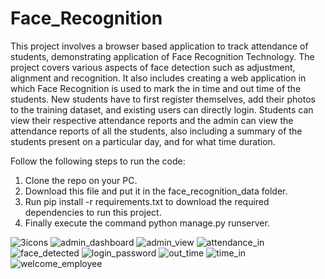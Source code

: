 # Face_Recognition

This project involves a browser based application to track attendance of students, demonstrating application of Face Recognition Technology. 
The project covers various aspects of face detection such as adjustment, alignment and recognition. It also includes creating a web application in which Face Recognition is used to  mark the in time and out time of the students. New students have to first register themselves, add their photos to the training dataset, and existing users can directly login. Students can view their respective attendance reports and the admin can view the attendance reports of all the students, also including a summary of the students present on a particular day, and for what time duration.<br />

Follow the following steps to run the code:
1. Clone the repo on your PC. <br />
2. Download this file and put it in the face_recognition_data folder.<br />
3. Run  pip install -r requirements.txt to download the required dependencies to run this project.<br />
4. Finally execute the command python manage.py runserver.<br />


![3icons](https://user-images.githubusercontent.com/88887824/170887866-1696f00e-0f52-4c00-ab8b-5725f8093731.PNG)
![admin_dashboard](https://user-images.githubusercontent.com/88887824/170887870-2f0a9ef2-ef1f-4597-981b-6fe3a45ab7a9.PNG)
![admin_view](https://user-images.githubusercontent.com/88887824/170887871-f0100cb1-fbea-4f6e-a742-7c94091df9c7.PNG)
![attendance_in](https://user-images.githubusercontent.com/88887824/170887874-395488c6-9d47-43ab-8663-53f3fd40b725.PNG)
![face_detected](https://user-images.githubusercontent.com/88887824/170887878-6d812670-8100-420c-a17f-2346f8c7ca42.PNG)
![login_password](https://user-images.githubusercontent.com/88887824/170887883-cab4cf08-b9a5-4480-b318-ad712508aafe.PNG)
![out_time](https://user-images.githubusercontent.com/88887824/170887887-19ece449-8096-4215-b7e2-adb4752d2c81.PNG)
![time_in](https://user-images.githubusercontent.com/88887824/170887889-38f634c7-a4e1-4a72-b9d5-de1659b21264.PNG)
![welcome_employee](https://user-images.githubusercontent.com/88887824/170887890-f251b4b8-a0fa-4be1-a239-87b4434a591f.PNG)
